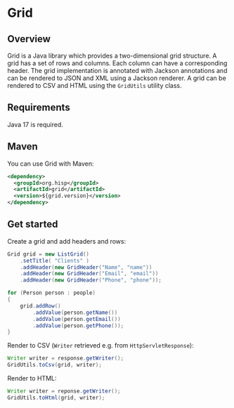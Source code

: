 # Grid

## Overview

Grid is a Java library which provides a two-dimensional grid structure. A grid has a set of rows and columns. Each column can have a corresponding header. The grid implementation is annotated with Jackson annotations and can be rendered to JSON and XML using a Jackson renderer. A grid can be rendered to CSV and HTML using the `GridUtils` utility class.

## Requirements

Java 17 is required.

## Maven

You can use Grid with Maven:

```xml
<dependency>
  <groupId>org.hisp</groupId>
  <artifactId>grid</artifactId>
  <version>${grid.version}</version>
</dependency>
```

## Get started

Create a grid and add headers and rows:

```java
Grid grid = new ListGrid()
    .setTitle( "Clients" )
    .addHeader(new GridHeader("Name", "name"))
    .addHeader(new GridHeader("Email", "email"))
    .addHeader(new GridHeader("Phone", "phone"));

for (Person person : people)
{
    grid.addRow()
        .addValue(person.getName())
        .addValue(person.getEmail())
        .addValue(person.getPhone());
}
```

Render to CSV (`Writer` retrieved e.g. from `HttpServletResponse`):

```java
Writer writer = response.getWriter();
GridUtils.toCsv(grid, writer);
```

Render to HTML:

```java
Writer writer = reponse.getWriter();
GridUtils.toHtml(grid, writer);
```
